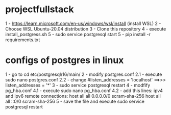 # projectfullstack
1 - https://learn.microsoft.com/en-us/windows/wsl/install (install WSL)
2 - Choose WSL Ubuntu-20.04 distribution
3 - Clone this repository
4 - execute install_postgress.sh
5 - sudo service postgresql start
5 - pip install -r requirements.txt

# configs of postgres in linux
1 - go to cd etc/postgresql/16/main/
2 - modify postgres.conf
2.1 - execute sudo nano postgres.conf
2.2 - change #listen_addresses = 'localhost' ==>>> listen_addresses = '*'
3 - sudo service postgresql restart
4 - modfify pg_hba.conf
4.1 - execute sudo nano pg_hba.conf
4.2 - add this lines: 
    ipv4 and ipv6 remote connections:
      host    all     all             0.0.0.0/0            scram-sha-256
      host    all     all             ::0/0                 scram-sha-256
5 - save the file and execute sudo service postgresql restart
    

